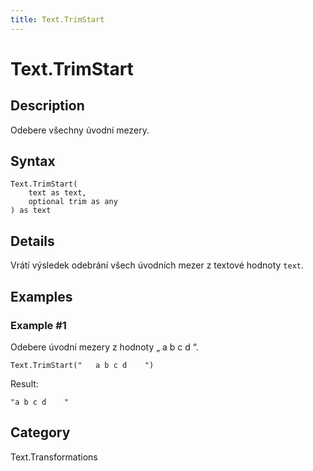 ```yaml
---
title: Text.TrimStart
---
```


# Text.TrimStart


## Description

Odebere všechny úvodní mezery.


## Syntax

```powerquery
Text.TrimStart(
    text as text,
    optional trim as any
) as text
```


## Details

Vrátí výsledek odebrání všech úvodních mezer z textové hodnoty <code>text</code>.


## Examples

### Example #1 
Odebere úvodní mezery z hodnoty „     a b c d    “.
```powerquery
Text.TrimStart("   a b c d    ")
```

Result: 
```powerquery
"a b c d    "
```




## Category
Text.Transformations
